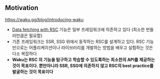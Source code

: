 ## Motivation
https://waku.gg/blog/introducing-waku

- [Data fetching with RSC](Data%20fetching%20with%20RSC.md) 기능은 일부 프레임워크에 의존하고 있다 (최소한 번들러만큼은 필요함)
- 기존 프레임워크는 SSR, SSG 위에서 동작하는 RSC를 설계하고 있다. RSC 기능만으로는 어플리케이션이나 라이브러리를 개발하는 방법을 배우고 실험하는 것은 다소 복잡하다
- **Waku는 RSC 의 기능을 탐구하고 학습할 수 있도록하는 최소한의 API를 제공하는 것이 목표이다. 뿐만아니라 SSR, SSG에 의존하지 않고 RSC의 best practice를 발굴하는 것이 목표이다**
